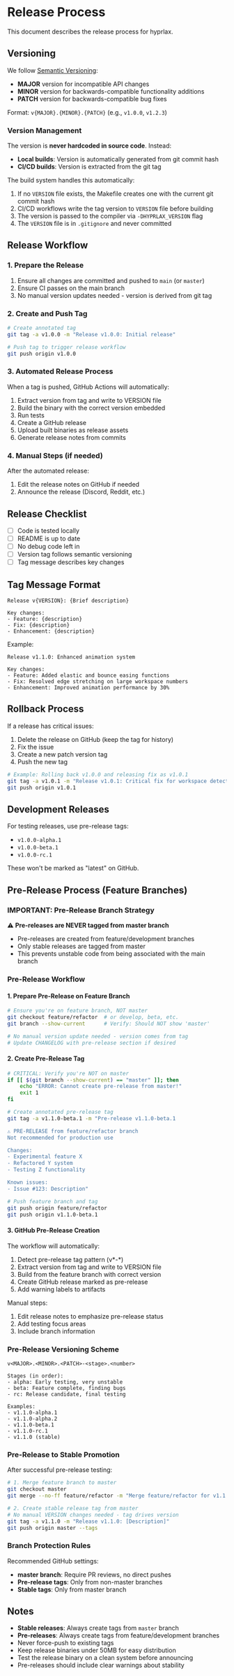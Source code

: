 # Release Process

This document describes the release process for hyprlax.

## Versioning

We follow [Semantic Versioning](https://semver.org/):
- **MAJOR** version for incompatible API changes
- **MINOR** version for backwards-compatible functionality additions  
- **PATCH** version for backwards-compatible bug fixes

Format: `v{MAJOR}.{MINOR}.{PATCH}` (e.g., `v1.0.0`, `v1.2.3`)

### Version Management

The version is **never hardcoded in source code**. Instead:
- **Local builds**: Version is automatically generated from git commit hash
- **CI/CD builds**: Version is extracted from the git tag

The build system handles this automatically:
1. If no `VERSION` file exists, the Makefile creates one with the current git commit hash
2. CI/CD workflows write the tag version to `VERSION` file before building
3. The version is passed to the compiler via `-DHYPRLAX_VERSION` flag
4. The `VERSION` file is in `.gitignore` and never committed

## Release Workflow

### 1. Prepare the Release

1. Ensure all changes are committed and pushed to `main` (or `master`)
2. Ensure CI passes on the main branch
3. No manual version updates needed - version is derived from git tag

### 2. Create and Push Tag

```bash
# Create annotated tag
git tag -a v1.0.0 -m "Release v1.0.0: Initial release"

# Push tag to trigger release workflow
git push origin v1.0.0
```

### 3. Automated Release Process

When a tag is pushed, GitHub Actions will automatically:
1. Extract version from tag and write to VERSION file
2. Build the binary with the correct version embedded
3. Run tests
4. Create a GitHub release
5. Upload built binaries as release assets
6. Generate release notes from commits

### 4. Manual Steps (if needed)

After the automated release:
1. Edit the release notes on GitHub if needed
2. Announce the release (Discord, Reddit, etc.)

## Release Checklist

- [ ] Code is tested locally
- [ ] README is up to date
- [ ] No debug code left in
- [ ] Version tag follows semantic versioning
- [ ] Tag message describes key changes

## Tag Message Format

```
Release v{VERSION}: {Brief description}

Key changes:
- Feature: {description}
- Fix: {description}
- Enhancement: {description}
```

Example:
```
Release v1.1.0: Enhanced animation system

Key changes:
- Feature: Added elastic and bounce easing functions
- Fix: Resolved edge stretching on large workspace numbers
- Enhancement: Improved animation performance by 30%
```

## Rollback Process

If a release has critical issues:

1. Delete the release on GitHub (keep the tag for history)
2. Fix the issue
3. Create a new patch version tag
4. Push the new tag

```bash
# Example: Rolling back v1.0.0 and releasing fix as v1.0.1
git tag -a v1.0.1 -m "Release v1.0.1: Critical fix for workspace detection"
git push origin v1.0.1
```

## Development Releases

For testing releases, use pre-release tags:
- `v1.0.0-alpha.1`
- `v1.0.0-beta.1`
- `v1.0.0-rc.1`

These won't be marked as "latest" on GitHub.

## Pre-Release Process (Feature Branches)

### IMPORTANT: Pre-Release Branch Strategy

⚠️ **Pre-releases are NEVER tagged from master branch**
- Pre-releases are created from feature/development branches
- Only stable releases are tagged from master
- This prevents unstable code from being associated with the main branch

### Pre-Release Workflow

#### 1. Prepare Pre-Release on Feature Branch

```bash
# Ensure you're on feature branch, NOT master
git checkout feature/refactor  # or develop, beta, etc.
git branch --show-current      # Verify: Should NOT show 'master'

# No manual version update needed - version comes from tag
# Update CHANGELOG with pre-release section if desired
```

#### 2. Create Pre-Release Tag

```bash
# CRITICAL: Verify you're NOT on master
if [[ $(git branch --show-current) == "master" ]]; then
    echo "ERROR: Cannot create pre-release from master!"
    exit 1
fi

# Create annotated pre-release tag
git tag -a v1.1.0-beta.1 -m "Pre-release v1.1.0-beta.1

⚠️ PRE-RELEASE from feature/refactor branch
Not recommended for production use

Changes:
- Experimental feature X
- Refactored Y system
- Testing Z functionality

Known issues:
- Issue #123: Description"

# Push feature branch and tag
git push origin feature/refactor
git push origin v1.1.0-beta.1
```

#### 3. GitHub Pre-Release Creation

The workflow will automatically:
1. Detect pre-release tag pattern (v*-*)
2. Extract version from tag and write to VERSION file
3. Build from the feature branch with correct version
4. Create GitHub release marked as pre-release
5. Add warning labels to artifacts

Manual steps:
1. Edit release notes to emphasize pre-release status
2. Add testing focus areas
3. Include branch information

### Pre-Release Versioning Scheme

```
v<MAJOR>.<MINOR>.<PATCH>-<stage>.<number>

Stages (in order):
- alpha: Early testing, very unstable
- beta: Feature complete, finding bugs  
- rc: Release candidate, final testing

Examples:
- v1.1.0-alpha.1
- v1.1.0-alpha.2
- v1.1.0-beta.1
- v1.1.0-rc.1
- v1.1.0 (stable)
```

### Pre-Release to Stable Promotion

After successful pre-release testing:

```bash
# 1. Merge feature branch to master
git checkout master
git merge --no-ff feature/refactor -m "Merge feature/refactor for v1.1.0 release"

# 2. Create stable release tag from master
# No manual VERSION changes needed - tag drives version
git tag -a v1.1.0 -m "Release v1.1.0: [Description]"
git push origin master --tags
```

### Branch Protection Rules

Recommended GitHub settings:
- **master branch**: Require PR reviews, no direct pushes
- **Pre-release tags**: Only from non-master branches
- **Stable tags**: Only from master branch

## Notes

- **Stable releases**: Always create tags from `master` branch
- **Pre-releases**: Always create tags from feature/development branches
- Never force-push to existing tags
- Keep release binaries under 50MB for easy distribution
- Test the release binary on a clean system before announcing
- Pre-releases should include clear warnings about stability